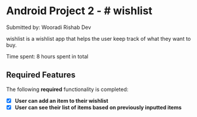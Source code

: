 # Android Project 2 - # wishlist

Submitted by: Wooradi Rishab Dev

wishlist is a wishlist app that helps the user keep track of what they want to buy.

Time spent: 8 hours spent in total

## Required Features

The following **required** functionality is completed:

- [X] **User can add an item to their wishlist**
- [X] **User can see their list of items based on previously inputted items**
